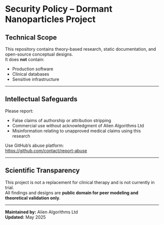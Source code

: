 # Security Policy – Dormant Nanoparticles Project

## Technical Scope

This repository contains theory-based research, static documentation, and open-source conceptual designs.  
It does **not** contain:

- Production software  
- Clinical databases  
- Sensitive infrastructure

---

## Intellectual Safeguards

Please report:

- False claims of authorship or attribution stripping  
- Commercial use without acknowledgment of Alien Algorithms Ltd  
- Misinformation relating to unapproved medical claims using this research

Use GitHub’s abuse platform:  
https://github.com/contact/report-abuse

---

## Scientific Transparency

This project is not a replacement for clinical therapy and is not currently in trial.  
All findings and designs are **public domain for peer modeling and theoretical validation only**.

---

**Maintained by:** Alien Algorithms Ltd  
**Updated:** May 2025  
